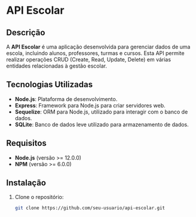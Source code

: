 # API Escolar

## Descrição

A **API Escolar** é uma aplicação desenvolvida para gerenciar dados de uma escola, incluindo alunos, professores, turmas e cursos. Esta API permite realizar operações CRUD (Create, Read, Update, Delete) em várias entidades relacionadas à gestão escolar.

## Tecnologias Utilizadas

- **Node.js**: Plataforma de desenvolvimento.
- **Express**: Framework para Node.js para criar servidores web.
- **Sequelize**: ORM para Node.js, utilizado para interagir com o banco de dados.
- **SQLite**: Banco de dados leve utilizado para armazenamento de dados.

## Requisitos

- **Node.js** (versão >= 12.0.0)
- **NPM** (versão >= 6.0.0)

## Instalação

1. Clone o repositório:

   ```bash
   git clone https://github.com/seu-usuario/api-escolar.git

